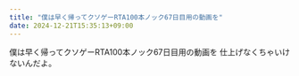 ```yaml
---
title: "僕は早く帰ってクソゲーRTA100本ノック67日目用の動画を"
date: 2024-12-21T15:35:13+09:00
---
```

僕は早く帰ってクソゲーRTA100本ノック67日目用の動画を
仕上げなくちゃいけないんだよ。
